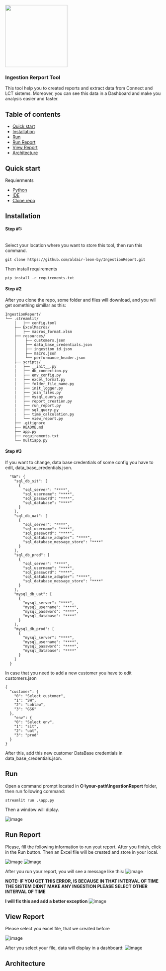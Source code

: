 <p align="left">
   <img src="https://user-images.githubusercontent.com/65984000/144644627-131d98b6-19ea-4fc6-a67a-a36d959a191a.png" width=200 height=200>
</p>
  <h3 align="left">Ingestion Rerport Tool</h3>
  <p align="left">
    This tool help you to created reports and extract data from Connect and LCT sistems. Moreover, you can see this data in a Dashboard and make you analysis easier and faster. 
</p>


## Table of contents

- [Quick start](#quick-start)
- [Installation](#installation)
- [Run](#run)
- [Run Report](#run-report)
- [View Report](#view-report)
- [Architecture](#architecture)



## Quick start

Requierments

- [Python](https://www.python.org/downloads/)
- [IDE](https://www.jetbrains.com/pycharm/download/#section=windows)
- [Clone repo](https://github.com/aldair-leon-by/IngestionReport)

## Installation

#### Step #1:
<br>
Select your location where you want to store this tool, then run this command.

`git clone https://github.com/aldair-leon-by/IngestionReport.git`

Then install requirements

`pip install -r requirements.txt`

#### Step #2
After you clone the repo, some folder and files will download, and you wil get something simillar as this: 
```
IngestionReport/
└── .streamlit/
    │   ├── config.toml
    ├── ExcelMacros/
    │   ├── macros_format.xlsm
    ├── resources/
    │    ├── customers.json
    │    ├── data_base_credentials.json
    │    ├── ingestion_id.json
    │    ├── macro.json
    │    └── performance_header.json
    ├── scripts/
    |   ├── __init__.py
    |   ├── db_connection.py
    |   ├── env_config.py
    |   ├── excel_format.py
    |   ├── folder_file_name.py
    |   ├── init_logger.py
    |   ├── join_files.py
    |   ├── mysql_query.py
    |   ├── report_creation.py
    |   ├── run_report.py
    |   ├── sql_query.py
    |   ├── time_calculation.py
    │   └── view_report.py
    ├── .gitignore
    ├── README.md
    ├── app.py
    ├── requirements.txt
    └── multiapp.py
```

#### Step #3

If you want to change, data base credentials of some config you have to edit, data_base_credentials.json.
```
  "SW": {
    "sql_db_sit": [
      {
        "sql_server": "****",
        "sql_username": "****",
        "sql_password": "****",
        "sql_database": "****"
      }
    ],
    "sql_db_uat": [
      {
        "sql_server": "****",
        "sql_username": "****",
        "sql_password": "****",
        "sql_database_adapter": "****",
        "sql_database_message_store": "****"
      }
    ],
    "sql_db_prod": [
      {
        "sql_server": "****",
        "sql_username": "****",
        "sql_password": "****",
        "sql_database_adapter": "****",
        "sql_database_message_store": "****"
      }
    ],
    "mysql_db_uat": [
      {
        "mysql_server": "****",
        "mysql_username": "****",
        "mysql_password": "****",
        "mysql_database": "****"
      }
    ],
    "mysql_db_prod": [
      {
        "mysql_server": "****",
        "mysql_username": "****",
        "mysql_password": "****",
        "mysql_database": "****"
      }
    ]
  }
```

In case that you need to add a new customer you have to edit customers.json 
```
{
  "customer": {
    "0": "Select customer",
    "1": "SW",
    "2": "Loblaw",
    "3": "GSK"
  },
    "env": {
    "0": "Select env",
    "1": "sit",
    "2": "uat",
    "3": "prod"
  }
}
```
After this, add this new customer DataBase credentials in data_base_credentials.json.

## Run
Open a command prompt located in **C:\your-path\IngestionReport** folder, then run following command:

`streamlit run .\app.py`

Then a window will diplay. 

![image](https://user-images.githubusercontent.com/65984000/144652308-683a9702-4990-4f08-a1ea-7dc2d522e869.png)


## Run Report

Please, fill the following information to run yout report. After you finish, click in the Run button. Then an Excel file will be created and store in your local. 


![image](https://user-images.githubusercontent.com/65984000/144652921-1a1bf9ba-7eab-4705-9697-ac5ae18d57b8.png)
![image](https://user-images.githubusercontent.com/65984000/144652969-7e76ea82-475b-4ddb-9170-9e79603b00f3.png)

After you run your report, you will see a message like this:
![image](https://user-images.githubusercontent.com/65984000/144653621-27959353-bd6e-4278-b28e-613270cf066f.png)

**NOTE: IF YOU GET THIS ERROR, IS BECAUSE IN THAT INTERVAL OF TIME THE SISTEM DIDNT MAKE ANY INGESTION PLEASE SELECT OTHER INTERVAL OF TIME**

**I will fix this and add a better exception**
![image](https://user-images.githubusercontent.com/65984000/144654035-6c1d23b2-4db9-48df-a4c7-d948441f43c9.png)




## View Report
Please select you excel file, that we created before

![image](https://user-images.githubusercontent.com/65984000/144654549-61db13a0-45ad-455b-99f0-e4f243eaf31d.png)

After you select your file, data will display in a dashboard:
![image](https://user-images.githubusercontent.com/65984000/144654692-b2e829a8-0943-49c2-8d08-29fb3cf979a7.png)



## Architecture







